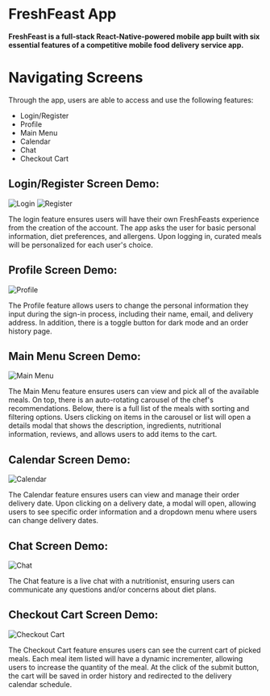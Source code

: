 # FreshFeast App
**FreshFeast is a full-stack React-Native-powered mobile app built with six essential features of a competitive mobile food delivery service app.**

# Navigating Screens
Through the app, users are able to access and use the following features:
* Login/Register
* Profile
* Main Menu
* Calendar
* Chat
* Checkout Cart

## Login/Register Screen Demo:
![Login](screenshots/LoginScreen.gif)
![Register](screenshots/RegisterScreen.gif)

The login feature ensures users will have their own FreshFeasts experience from the creation of the account. The app asks the user for basic personal information, diet preferences, and allergens. Upon logging in, curated meals will be personalized for each user's choice.

## Profile Screen Demo:
![Profile](screenshots/ProfileScreen.gif)

The Profile feature allows users to change the personal information they input during the sign-in process, including their name, email, and delivery address. In addition, there is a toggle button for dark mode and an order history page.

## Main Menu Screen Demo:
![Main Menu](screenshots/MenuScreen.gif)

The Main Menu feature ensures users can view and pick all of the available meals. On top, there is an auto-rotating carousel of the chef's recommendations. Below, there is a full list of the meals with sorting and filtering options. Users clicking on items in the carousel or list will open a details modal that shows the description, ingredients, nutritional information, reviews, and allows users to add items to the cart.

## Calendar Screen Demo:
![Calendar](screenshots/CalScreen.gif)

The Calendar feature ensures users can view and manage their order delivery date. Upon clicking on a delivery date, a modal will open, allowing users to see specific order information and a dropdown menu where users can change delivery dates.

## Chat Screen Demo:
![Chat](screenshots/ChatScreen.gif)

The Chat feature is a live chat with a nutritionist, ensuring users can communicate any questions and/or concerns about diet plans.

## Checkout Cart Screen Demo:
![Checkout Cart](screenshots/CheckoutScreen.gif)

The Checkout Cart feature ensures users can see the current cart of picked meals. Each meal item listed will have a dynamic incrementer, allowing users to increase the quantity of the meal. At the click of the submit button, the cart will be saved in order history and redirected to the delivery calendar schedule.
